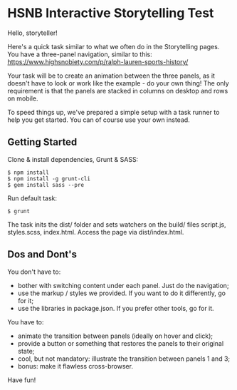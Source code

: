 # HSNB Interactive Storytelling Test #

Hello, storyteller!

Here's a quick task similar to what we often do in the Storytelling pages.
You have a three-panel navigation, similar to this:
https://www.highsnobiety.com/p/ralph-lauren-sports-history/

Your task will be to create an animation between the three panels, as it doesn't have to look or work like the example - do your own thing! The only requirement is that the panels are stacked in columns on desktop and rows on mobile.

To speed things up, we've prepared a simple setup with a task runner to help you get started. You can of course use your own instead.

## Getting Started ##

Clone & install dependencies, Grunt & SASS:
```
$ npm install
$ npm install -g grunt-cli
$ gem install sass --pre
```

Run default task:
```
$ grunt
```

The task inits the dist/ folder and sets watchers on the build/ files script.js, styles.scss, index.html.
Access the page via dist/index.html.

## Dos and Dont's ##

You don't have to:
- bother with switching content under each panel. Just do the navigation;
- use the markup / styles we provided. If you want to do it differently, go for it;
- use the libraries in package.json. If you prefer other tools, go for it.

You have to:
- animate the transition between panels (ideally on hover and click);
- provide a button or something that restores the panels to their original state;
- cool, but not mandatory: illustrate the transition between panels 1 and 3;
- bonus: make it flawless cross-browser.

Have fun!